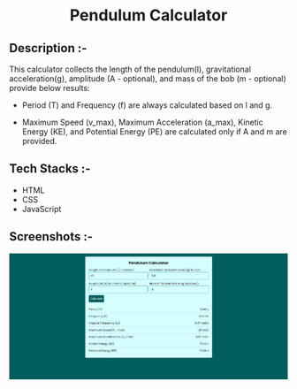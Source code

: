 # <p align="center">Pendulum Calculator</p>

## Description :-

This calculator collects the length of the pendulum(l), gravitational acceleration(g), amplitude (A - optional), and mass of the bob (m - optional) provide below results:

- Period (T) and Frequency (f) are always calculated based on l and g.

- Maximum Speed (v_max), Maximum Acceleration (a_max), Kinetic Energy (KE), and Potential Energy (PE) are calculated only if A and m are provided.

## Tech Stacks :-

- HTML
- CSS
- JavaScript

## Screenshots :-

![image](./image.png)